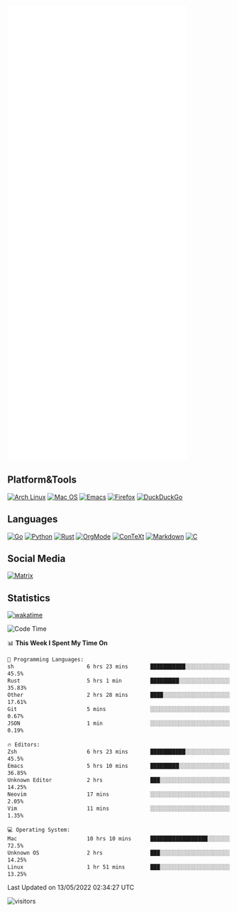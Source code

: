 ![Metrics](https://github.com/SteamedFish/SteamedFish/blob/master/github-metrics.svg)

## Platform&Tools

[![Arch Linux](https://img.shields.io/badge/ArchLinux-1793D1?logo=arch-linux&logoColor=fff&style=flat-square)](https://archlinux.org/)
[![Mac OS](https://img.shields.io/badge/MacOS-000000?style=flat-square&logo=macos&logoColor=F0F0F0)](https://www.apple.com/macos/)
[![Emacs](https://img.shields.io/badge/Emacs-%237F5AB6.svg?&style=flat-square&logo=gnu-emacs&logoColor=white)](https://www.gnu.org/software/emacs/)
[![Firefox](https://img.shields.io/badge/Firefox-FF7139?style=flat-square&logo=Firefox-Browser&logoColor=white)](https://firefox.com/)
[![DuckDuckGo](https://img.shields.io/badge/DuckDuckGo-DE5833?style=flat-square&logo=DuckDuckGo&logoColor=white)](https://duckduckgo.com/)

## Languages

[![Go](https://img.shields.io/badge/Golang-%2300ADD8.svg?style=flat-square&logo=go&logoColor=white)](https://golang.org/)
[![Python](https://img.shields.io/badge/Python-3670A0?style=flat-square&logo=python&logoColor=ffdd54)](https://www.python.org/)
[![Rust](https://img.shields.io/badge/Rust-%23000000.svg?style=flat-square&logo=rust&logoColor=white)](https://www.rust-lang.org/)
[![OrgMode](https://img.shields.io/badge/OrgMode-%23000000.svg?style=flat-square&logo=org&logoColor=white)](https://orgmode.org/)
[![ConTeXt](https://img.shields.io/badge/ConTeXt-%23008080.svg?style=flat-square&logo=latex&logoColor=white)](https://contextgarden.net/)
[![Markdown](https://img.shields.io/badge/MarkDown-%23000000.svg?style=flat-square&logo=markdown&logoColor=white)](https://daringfireball.net/projects/markdown/)
[![C](https://img.shields.io/badge/C-%2300599C.svg?style=flat-square&logo=c&logoColor=white)](https://www.iso.org/standard/74528.html)

## Social Media

[![Matrix](https://img.shields.io/badge/SteamedFish-2CA5E0?style=social&logo=matrix&logoColor=black)](https://matrix.to/#/@i:steamedfish.org)

## Statistics
[![wakatime](https://wakatime.com/badge/user/168280d6-fcf2-4b4f-ad3a-dc4612f35b38.svg)](https://wakatime.com/@168280d6-fcf2-4b4f-ad3a-dc4612f35b38)

<!--START_SECTION:waka-->
![Code Time](http://img.shields.io/badge/Code%20Time-1%2C809%20hrs%209%20mins-blue)

📊 **This Week I Spent My Time On** 

```text
💬 Programming Languages: 
sh                       6 hrs 23 mins       ███████████░░░░░░░░░░░░░░   45.5% 
Rust                     5 hrs 1 min         █████████░░░░░░░░░░░░░░░░   35.83% 
Other                    2 hrs 28 mins       ████░░░░░░░░░░░░░░░░░░░░░   17.61% 
Git                      5 mins              ░░░░░░░░░░░░░░░░░░░░░░░░░   0.67% 
JSON                     1 min               ░░░░░░░░░░░░░░░░░░░░░░░░░   0.19%

🔥 Editors: 
Zsh                      6 hrs 23 mins       ███████████░░░░░░░░░░░░░░   45.5% 
Emacs                    5 hrs 10 mins       █████████░░░░░░░░░░░░░░░░   36.85% 
Unknown Editor           2 hrs               ███░░░░░░░░░░░░░░░░░░░░░░   14.25% 
Neovim                   17 mins             ░░░░░░░░░░░░░░░░░░░░░░░░░   2.05% 
Vim                      11 mins             ░░░░░░░░░░░░░░░░░░░░░░░░░   1.35%

💻 Operating System: 
Mac                      10 hrs 10 mins      ██████████████████░░░░░░░   72.5% 
Unknown OS               2 hrs               ███░░░░░░░░░░░░░░░░░░░░░░   14.25% 
Linux                    1 hr 51 mins        ███░░░░░░░░░░░░░░░░░░░░░░   13.25%

```


 Last Updated on 13/05/2022 02:34:27 UTC
<!--END_SECTION:waka-->

![visitors](https://visitor-badge.laobi.icu/badge?page_id=SteamedFish.SteamedFish)
